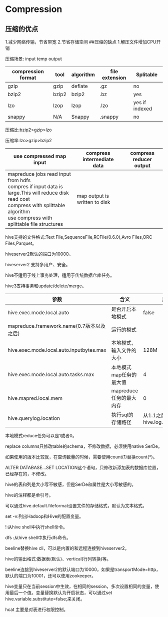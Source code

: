 # Compression
## 压缩的优点
1.减少网络传输，节省带宽
2.节省存储空间
##压缩的缺点
1.解压文件增加CPU开销

压缩场景: input temp output

|compression format|tool|algorithm|file extension|Splitable|
|-----|------|-----|-----|----|
|gzip|gzip|deflate|.gz|no|
|bzip2|bzip2|bzip2|.bz|yes|
|lzo|lzop|lzop|.lzo|yes if indexed|
|snappy|N/A|Snappy|.snappy|no|


压缩比:bzip2>gzip>lzo

压缩率:lzo>gzip>bzip2


|use compressed map input|compress intermediate data|compress reducer output|
|-----|-----|-----|
|mapreduce jobs read input from hdfs<br>compres if input data is large.This will reduce disk read cost<br>compress with splittable algorithm<br>use compress with splittable file structures|map output is written to disk||



hive支持的文件格式:Text File,SequenceFile,RCFile(0.6.0),Avro Files,ORC Files,Parquet。

hiveserver2默认的端口为10000。

hiveserver2 支持多用户、安全。

hive不适用于线上事务处理，适用于传统数据仓库任务。

hive3支持事务和update/delete/merge。


|参数|含义|默认值|
|-----|-----|-----|
|hive.exec.mode.local.auto|是否开启本地模式|false|
|mapreduce.framework.name(0.7版本以及之后)|运行的模式||
|hive.exec.mode.local.auto.inputbytes.max|本地模式，输入文件的大小|128M|
|hive.exec.mode.local.auto.tasks.max|本地模式map任务的最大值|4|
|hive.mapred.local.mem|mapreduce任务的最大内存|0|
|hive.querylog.location|执行sql的存储路径|从1.1之后，需要设置hive.log.explain.output|
本地模式reduce任务可以是1或者0。

replace columns只修改table的schema，不修改数据，必须使用native SerDe。

如果使用的版本比较就，在查询数量的时候，需要使用count(1)替换count(*)。

ALTER DATABASE...SET LOCATION这个语句，只修改新添加表的数据库位置，已经存在的，不修改。

hive的表和列是大小写不敏感，但是SerDe和属性是大小写敏感的。

hive的注释都是单引号。

可以通过hive.default.fileformat设置文件的存储格式，默认为文本格式。

set -v:列出Hadoop和Hive的配置变量。

!<command>:从hive shell中执行shell命令。

dfs <command>:从hive shell中执行dfs命令。

beeline替换hive cli，可以是内置的和远程连接到hiveserver2。

hive的输出格式:数据表(默认)、vertical(行列转换)等。

beeline连接到hiveserver2的默认端口为10000，如果是transportMode=http，默认的端口为10001，还可以使用zookeeper。

hive变量只在当前session中生效，在相同的session，多次设置相同的变量，使用最后一个值。变量替换默认为开启状态，可以通过set hive.variable.substitute=false;来关闭。

hcat 主要是对表进行权限控制。


